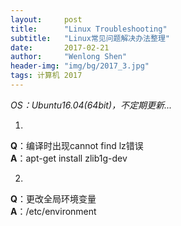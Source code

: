 ```yaml
---
layout:     post
title:      "Linux Troubleshooting"
subtitle:   "Linux常见问题解决办法整理"
date:       2017-02-21
author:     "Wenlong Shen"
header-img: "img/bg/2017_3.jpg"
tags: 计算机 2017
---
```


<script type="text/javascript" src="https://cdn.mathjax.org/mathjax/latest/MathJax.js?config=default"></script>

*OS：Ubuntu16.04(64bit)，不定期更新...*

1. 
**Q**：编译时出现cannot find lz错误  
**A**：apt-get install zlib1g-dev  

2. 
**Q**：更改全局环境变量  
**A**：/etc/environment  
